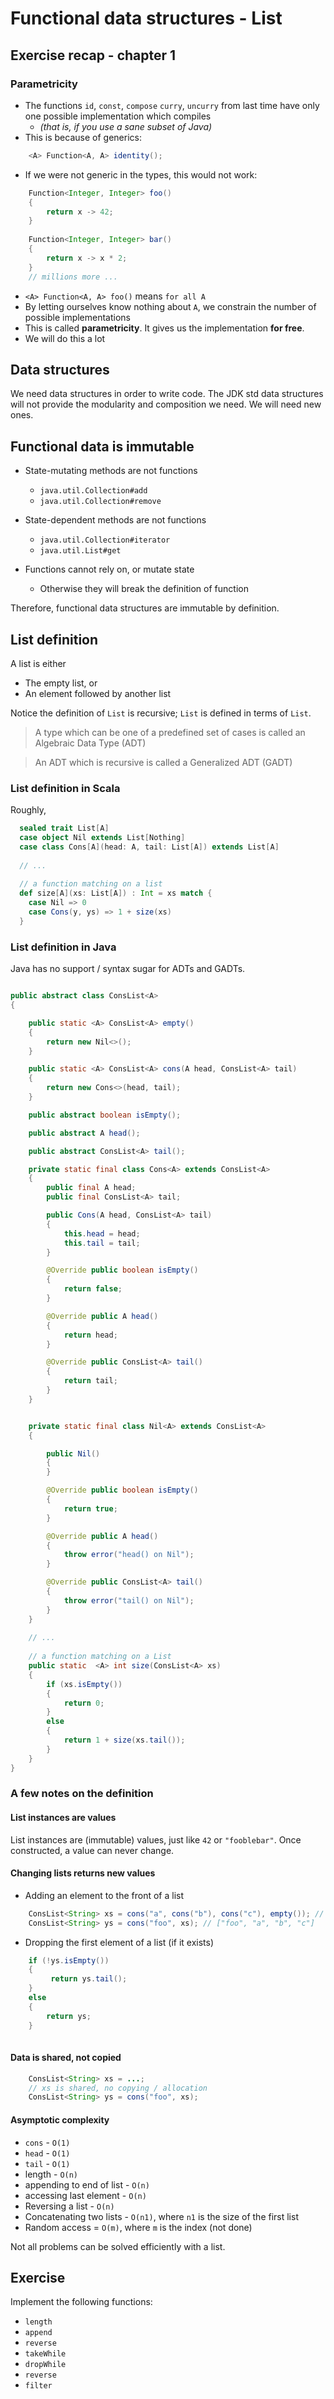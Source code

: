 # Functional data structures - List

## Exercise recap - chapter 1

### Parametricity

- The functions `id`, `const`, `compose` `curry`, `uncurry` from last time have only one possible implementation
which compiles
    - *(that is, if you use a sane subset of Java)*
- This is because of generics:
```java
    <A> Function<A, A> identity();
```
- If we were not generic in the types, this would not work:
```java
    Function<Integer, Integer> foo()
    {
        return x -> 42;
    }
    
    Function<Integer, Integer> bar()
    {
        return x -> x * 2;
    }
    // millions more ...
```
- `<A> Function<A, A> foo()` means `for all A`
- By letting ourselves know nothing about `A`, we constrain the number of possible implementations
- This is called **parametricity**. It gives us the implementation **for free**.
- We will do this a lot


## Data structures

We need data structures in order to write code. The JDK std data structures will not provide 
the modularity and composition we need. We will need new ones. 

## Functional data is immutable

- State-mutating methods are not functions
    - `java.util.Collection#add`
    - `java.util.Collection#remove`
- State-dependent methods are not functions
    - `java.util.Collection#iterator`
    - `java.util.List#get`
    
- Functions cannot rely on, or mutate state
    - Otherwise they will break the definition of function
    
Therefore, functional data structures are immutable by definition.

## List definition

A list is either

- The empty list, or
- An element followed by another list

Notice the definition of `List` is recursive; `List` is defined in terms of `List`.

> A type which can be one of a predefined set of cases is called an Algebraic Data Type (ADT) 

> An ADT which is recursive is called a Generalized ADT (GADT)

### List definition in Scala

Roughly,

```scala
  sealed trait List[A]
  case object Nil extends List[Nothing]
  case class Cons[A](head: A, tail: List[A]) extends List[A]
  
  // ...
  
  // a function matching on a list
  def size[A](xs: List[A]) : Int = xs match {
    case Nil => 0
    case Cons(y, ys) => 1 + size(xs)
  }
```

### List definition in Java

Java has no support / syntax sugar for ADTs and GADTs.

```java

public abstract class ConsList<A>
{

    public static <A> ConsList<A> empty()
    {
        return new Nil<>();
    }

    public static <A> ConsList<A> cons(A head, ConsList<A> tail)
    {
        return new Cons<>(head, tail);
    }

    public abstract boolean isEmpty();

    public abstract A head();

    public abstract ConsList<A> tail();

    private static final class Cons<A> extends ConsList<A>
    {
        public final A head;
        public final ConsList<A> tail;

        public Cons(A head, ConsList<A> tail)
        {
            this.head = head;
            this.tail = tail;
        }

        @Override public boolean isEmpty()
        {
            return false;
        }

        @Override public A head()
        {
            return head;
        }

        @Override public ConsList<A> tail()
        {
            return tail;
        }
    }


    private static final class Nil<A> extends ConsList<A>
    {

        public Nil()
        {
        }

        @Override public boolean isEmpty()
        {
            return true;
        }

        @Override public A head()
        {
            throw error("head() on Nil");
        }

        @Override public ConsList<A> tail()
        {
            throw error("tail() on Nil");
        }
    }
    
    // ...
    
    // a function matching on a List
    public static  <A> int size(ConsList<A> xs) 
    {
        if (xs.isEmpty())    
        {
            return 0;
        }
        else 
        {
            return 1 + size(xs.tail());
        }
    }
}    
```


### A few notes on the definition

#### List instances are values

List instances are (immutable) values, just like `42` or `"fooblebar"`. Once constructed,
a value can never change.

#### Changing lists returns new values

- Adding an element to the front of a list
```java
    ConsList<String> xs = cons("a", cons("b"), cons("c"), empty()); // ["a", "b", "c"]
    ConsList<String> ys = cons("foo", xs); // ["foo", "a", "b", "c"]
```

- Dropping the first element of a list (if it exists)
```java
    if (!ys.isEmpty())
    {
         return ys.tail();   
    }
    else
    {
        return ys;
    }
    
```

#### Data is shared, not copied

```java
    ConsList<String> xs = ...;
    // xs is shared, no copying / allocation
    ConsList<String> ys = cons("foo", xs);
```

#### Asymptotic complexity

- `cons` - `O(1)`
- `head` - `O(1)`
- `tail` - `O(1)`
- length - `O(n)`
- appending to end of list - `O(n)`
- accessing last element - `O(n)`
- Reversing a list - `O(n)`
- Concatenating two lists - `O(n1)`, where `n1` is the size of the first list
- Random access = `O(m)`, where `m` is the index (not done)

Not all problems can be solved efficiently with a list.

## Exercise

Implement the following functions:

- `length`
- `append`
- `reverse`
- `takeWhile`
- `dropWhile`
- `reverse`
- `filter`










